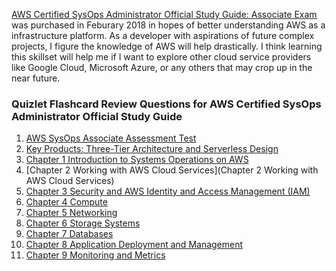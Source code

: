 [AWS Certified SysOps Administrator Official Study Guide: Associate Exam](https://www.amazon.com/Certified-SysOps-Administrator-Official-Study/dp/1119377420) was purchased in Feburary 2018 in hopes of better understanding AWS as a infrastructure platform. As a developer with aspirations of future complex projects, I figure the knowledge of AWS will help drastically. I think learning this skillset will help me if I want to explore other cloud service providers like Google Cloud,
Microsoft Azure, or any others that may crop up in the near future.

### Quizlet Flashcard Review Questions for AWS Certified SysOps Administrator Official Study Guide
1. [AWS SysOps Associate Assessment Test](https://quizlet.com/320638874/flashcards)
1. [Key Products: Three-Tier Architecture and Serverless Design](https://quizlet.com/321048078/flashcards)
1. [Chapter 1 Introduction to Systems Operations on AWS](https://quizlet.com/321620371/flashcards)
1. [Chapter 2 Working with AWS Cloud Services](Chapter 2 Working with AWS Cloud Services)
1. [Chapter 3 Security and AWS Identity and Access Management (IAM)](https://quizlet.com/321844639/flashcards)
1. [Chapter 4 Compute](https://quizlet.com/322015831/flashcards)
1. [Chapter 5 Networking](https://quizlet.com/322147221/flashcards)
1. [Chapter 6 Storage Systems](https://quizlet.com/323013494/flashcards)
1. [Chapter 7 Databases](https://quizlet.com/327931064/flashcards)
1. [Chapter 8 Application Deployment and Management](https://quizlet.com/328250807/flashcards)
1. [Chapter 9 Monitoring and Metrics](https://quizlet.com/328429158/flashcards)

